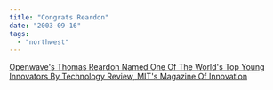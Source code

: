 ```yaml
---
title: "Congrats Reardon"
date: "2003-09-16"
tags: 
  - "northwest"
---
```


[Openwave's Thomas Reardon Named One Of The World's Top Young Innovators By Technology Review, MIT's Magazine Of Innovation](http://www.openwave.com/newsroom/2003/20030915_opwv_reardon_0915.html "Openwave's Thomas Reardon Named One Of The World's Top Young Innovators By Technology Review, MIT's Magazine Of Innovation")
